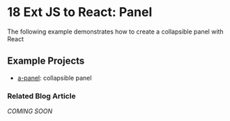 # 18 Ext JS to React: Panel

The following example demonstrates how to create a collapsible panel with React

## Example Projects

 - [a-panel](./a-panel): collapsible panel

### Related Blog Article

*COMING SOON*

